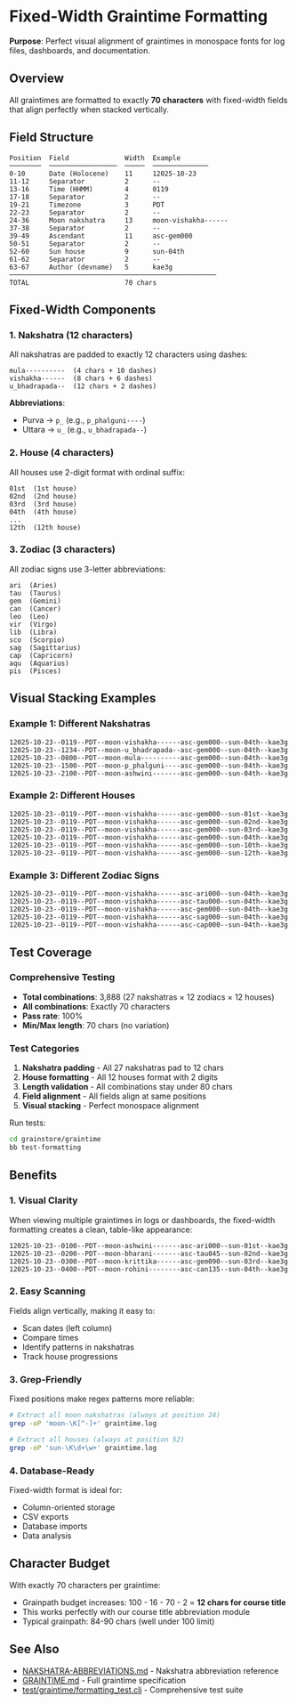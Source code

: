 # Fixed-Width Graintime Formatting

**Purpose**: Perfect visual alignment of graintimes in monospace fonts for log files, dashboards, and documentation.

## Overview

All graintimes are formatted to exactly **70 characters** with fixed-width fields that align perfectly when stacked vertically.

## Field Structure

```
Position  Field              Width  Example
────────  ─────────────────  ─────  ──────────────
0-10      Date (Holocene)    11     12025-10-23
11-12     Separator          2      --
13-16     Time (HHMM)        4      0119
17-18     Separator          2      --
19-21     Timezone           3      PDT
22-23     Separator          2      --
24-36     Moon nakshatra     13     moon-vishakha------
37-38     Separator          2      --
39-49     Ascendant          11     asc-gem000
50-51     Separator          2      --
52-60     Sun house          9      sun-04th
61-62     Separator          2      --
63-67     Author (devname)   5      kae3g
────────────────────────────────────────────────────
TOTAL                        70 chars
```

## Fixed-Width Components

### 1. Nakshatra (12 characters)

All nakshatras are padded to exactly 12 characters using dashes:

```
mula----------  (4 chars + 10 dashes)
vishakha------  (8 chars + 6 dashes)
u_bhadrapada--  (12 chars + 2 dashes)
```

**Abbreviations**:
- Purva → `p_` (e.g., `p_phalguni----`)
- Uttara → `u_` (e.g., `u_bhadrapada--`)

### 2. House (4 characters)

All houses use 2-digit format with ordinal suffix:

```
01st  (1st house)
02nd  (2nd house)
03rd  (3rd house)
04th  (4th house)
...
12th  (12th house)
```

### 3. Zodiac (3 characters)

All zodiac signs use 3-letter abbreviations:

```
ari  (Aries)
tau  (Taurus)
gem  (Gemini)
can  (Cancer)
leo  (Leo)
vir  (Virgo)
lib  (Libra)
sco  (Scorpio)
sag  (Sagittarius)
cap  (Capricorn)
aqu  (Aquarius)
pis  (Pisces)
```

## Visual Stacking Examples

### Example 1: Different Nakshatras
```
12025-10-23--0119--PDT--moon-vishakha------asc-gem000--sun-04th--kae3g
12025-10-23--1234--PDT--moon-u_bhadrapada--asc-gem000--sun-04th--kae3g
12025-10-23--0800--PDT--moon-mula----------asc-gem000--sun-04th--kae3g
12025-10-23--1500--PDT--moon-p_phalguni----asc-gem000--sun-04th--kae3g
12025-10-23--2100--PDT--moon-ashwini-------asc-gem000--sun-04th--kae3g
```

### Example 2: Different Houses
```
12025-10-23--0119--PDT--moon-vishakha------asc-gem000--sun-01st--kae3g
12025-10-23--0119--PDT--moon-vishakha------asc-gem000--sun-02nd--kae3g
12025-10-23--0119--PDT--moon-vishakha------asc-gem000--sun-03rd--kae3g
12025-10-23--0119--PDT--moon-vishakha------asc-gem000--sun-04th--kae3g
12025-10-23--0119--PDT--moon-vishakha------asc-gem000--sun-10th--kae3g
12025-10-23--0119--PDT--moon-vishakha------asc-gem000--sun-12th--kae3g
```

### Example 3: Different Zodiac Signs
```
12025-10-23--0119--PDT--moon-vishakha------asc-ari000--sun-04th--kae3g
12025-10-23--0119--PDT--moon-vishakha------asc-tau000--sun-04th--kae3g
12025-10-23--0119--PDT--moon-vishakha------asc-gem000--sun-04th--kae3g
12025-10-23--0119--PDT--moon-vishakha------asc-sag000--sun-04th--kae3g
12025-10-23--0119--PDT--moon-vishakha------asc-cap000--sun-04th--kae3g
```

## Test Coverage

### Comprehensive Testing
- **Total combinations**: 3,888 (27 nakshatras × 12 zodiacs × 12 houses)
- **All combinations**: Exactly 70 characters
- **Pass rate**: 100%
- **Min/Max length**: 70 chars (no variation)

### Test Categories
1. **Nakshatra padding** - All 27 nakshatras pad to 12 chars
2. **House formatting** - All 12 houses format with 2 digits
3. **Length validation** - All combinations stay under 80 chars
4. **Field alignment** - All fields align at same positions
5. **Visual stacking** - Perfect monospace alignment

Run tests:
```bash
cd grainstore/graintime
bb test-formatting
```

## Benefits

### 1. Visual Clarity
When viewing multiple graintimes in logs or dashboards, the fixed-width formatting creates a clean, table-like appearance:

```
12025-10-23--0100--PDT--moon-ashwini-------asc-ari000--sun-01st--kae3g
12025-10-23--0200--PDT--moon-bharani-------asc-tau045--sun-02nd--kae3g
12025-10-23--0300--PDT--moon-krittika------asc-gem090--sun-03rd--kae3g
12025-10-23--0400--PDT--moon-rohini--------asc-can135--sun-04th--kae3g
```

### 2. Easy Scanning
Fields align vertically, making it easy to:
- Scan dates (left column)
- Compare times
- Identify patterns in nakshatras
- Track house progressions

### 3. Grep-Friendly
Fixed positions make regex patterns more reliable:

```bash
# Extract all moon nakshatras (always at position 24)
grep -oP 'moon-\K[^-]+' graintime.log

# Extract all houses (always at position 52)
grep -oP 'sun-\K\d+\w+' graintime.log
```

### 4. Database-Ready
Fixed-width format is ideal for:
- Column-oriented storage
- CSV exports
- Database imports
- Data analysis

## Character Budget

With exactly 70 characters per graintime:
- Grainpath budget increases: 100 - 16 - 70 - 2 = **12 chars for course title**
- This works perfectly with our course title abbreviation module
- Typical grainpath: 84-90 chars (well under 100 limit)

## See Also

- [NAKSHATRA-ABBREVIATIONS.md](./NAKSHATRA-ABBREVIATIONS.md) - Nakshatra abbreviation reference
- [GRAINTIME.md](./GRAINTIME.md) - Full graintime specification
- [test/graintime/formatting_test.clj](./test/graintime/formatting_test.clj) - Comprehensive test suite

